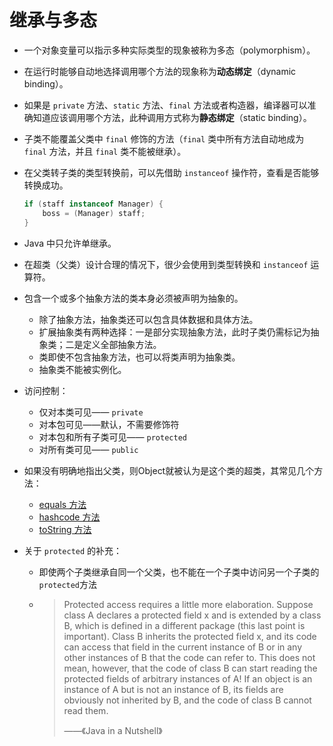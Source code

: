 # 继承与多态

* 一个对象变量可以指示多种实际类型的现象被称为多态（polymorphism）。
* 在运行时能够自动地选择调用哪个方法的现象称为**动态绑定**（dynamic binding）。
* 如果是 `private` 方法、`static` 方法、`final` 方法或者构造器，编译器可以准确知道应该调用哪个方法，此种调用方式称为**静态绑定**（static binding）。
* 子类不能覆盖父类中 `final` 修饰的方法（`final` 类中所有方法自动地成为 `final` 方法，并且 `final` 类不能被继承）。
* 在父类转子类的类型转换前，可以先借助 `instanceof` 操作符，查看是否能够转换成功。

  ```java
  if (staff instanceof Manager) {
      boss = (Manager) staff;
  }
  ```

* Java 中只允许单继承。
* 在超类（父类）设计合理的情况下，很少会使用到类型转换和 `instanceof` 运算符。
* 包含一个或多个抽象方法的类本身必须被声明为抽象的。
  * 除了抽象方法，抽象类还可以包含具体数据和具体方法。
  * 扩展抽象类有两种选择：一是部分实现抽象方法，此时子类仍需标记为抽象类；二是定义全部抽象方法。
  * 类即使不包含抽象方法，也可以将类声明为抽象类。
  * 抽象类不能被实例化。
* 访问控制：
  * 仅对本类可见—— `private`
  * 对本包可见——默认，不需要修饰符
  * 对本包和所有子类可见—— `protected`
  * 对所有类可见—— `public`
* 如果没有明确地指出父类，则Object就被认为是这个类的超类，其常见几个方法：
  * [equals 方法](http://www.cnblogs.com/hiwangzi/p/7635258.html)
  * [hashcode 方法](http://www.cnblogs.com/hiwangzi/p/7635819.html#hashcode-方法)
  * [toString 方法](http://www.cnblogs.com/hiwangzi/p/7635819.html#tostring-方法)

* 关于 `protected` 的补充：
  * 即使两个子类继承自同一个父类，也不能在一个子类中访问另一个子类的`protected`方法
  * > Protected access requires a little more elaboration. Suppose class A declares a protected field x and is extended by a class B, which is defined in a different package (this last point is important). Class B inherits the protected field x, and its code can access that field in the current instance of B or in any other instances of B that the code can refer to. This does not mean, however, that the code of class B can start reading the protected fields of arbitrary instances of A! If an object is an instance of A but is not an instance of B, its fields are obviously not inherited by B, and the code of class B cannot read them.
    >
    > ——《Java in a Nutshell》
